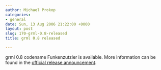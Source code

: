 ```yaml
---
author: Michael Prokop
categories:
- general
date: Sun, 13 Aug 2006 21:22:00 +0000
layout: post
slug: 170-grml-0.8-released
title: grml 0.8 released

---
```

grml 0\.8 codename Funkenzutzler is available. More information can be found in the [official release announcement](https://grml.org/files/README-0.8.php).
